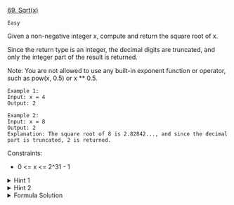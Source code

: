 [69. Sqrt(x)](https://leetcode.com/problems/sqrtx/)

`Easy`

Given a non-negative integer x, compute and return the square root of x.

Since the return type is an integer, the decimal digits are truncated, and only the integer part of the result is returned.

Note: You are not allowed to use any built-in exponent function or operator, such as pow(x, 0.5) or x ** 0.5.

```
Example 1:
Input: x = 4
Output: 2

Example 2:
Input: x = 8
Output: 2
Explanation: The square root of 8 is 2.82842..., and since the decimal part is truncated, 2 is returned.
```

Constraints:

- 0 <= x <= 2^31 - 1

<details>
<summary>Hint 1</summary>

Try exploring all integers. (Credits: @annujoshi)
</details>

<details>
<summary>Hint 2</summary>

Use the sorted property of integers to reduced the search space. (Credits: @annujoshi)
</details>

<details>
<summary>Formula Solution</summary>

[Newton's low](https://leetcode.com/problems/sqrtx/discuss/25057/3-4-short-lines-Integer-Newton-Every-Language)

```python
r = x
while r*r > x:
    r = (r + x/r) / 2
return r
```
</details>